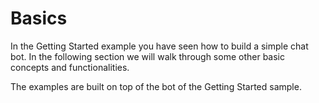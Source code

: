 # Basics

In the Getting Started example you have seen how to build a simple chat bot. In the following section we will walk through some other basic concepts and functionalities.

The examples are built on top of the bot of the Getting Started sample.
